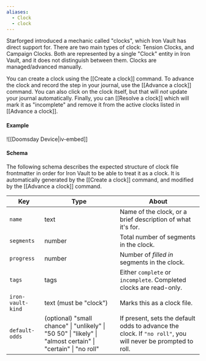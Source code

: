 ```yaml
---
aliases:
  - Clock
  - clock
---
```

Starforged introduced a mechanic called "clocks", which Iron Vault has direct support for. There are two main types of clock: Tension Clocks, and Campaign Clocks. Both are represented by a single "Clock" entity in Iron Vault, and it does not distinguish between them. Clocks are managed/advanced manually.

You can create a clock using the [[Create a clock]] command. To advance the clock and record the step in your journal, use the [[Advance a clock]] command. You can also click on the clock itself, but that will *not* update your journal automatically. Finally, you can [[Resolve a clock]] which will mark it as "incomplete" and remove it from the active clocks listed in [[Advance a clock]].

#### Example
![[Doomsday Device|iv-embed]]
#### Schema

The following schema describes the expected structure of clock file frontmatter in order for Iron Vault to be able to treat it as a clock. It is automatically generated by the [[Create a clock]] command, and modified by the [[Advance a clock]] command.

| Key               | Type                                                                                                         | About                                                                                                       |
| ----------------- | ------------------------------------------------------------------------------------------------------------ | ----------------------------------------------------------------------------------------------------------- |
| `name`            | text                                                                                                         | Name of the clock, or a brief description of what it's for.                                                 |
| `segments`        | number                                                                                                       | Total number of segments in the clock.                                                                      |
| `progress`        | number                                                                                                       | Number of *filled in* segments in the clock.                                                                |
| `tags`            | tags                                                                                                         | Either `complete` or `incomplete`. Completed clocks are read-only.                                          |
| `iron-vault-kind` | text (must be "clock")                                                                                       | Marks this as a clock file.                                                                                 |
| `default-odds`    | (optional) "small chance" \| "unlikely" \| "50 50" \| "likely" \| "almost certain" \| "certain" \| "no roll" | If present, sets the default odds to advance the clock. If `"no roll"`, you will never be prompted to roll. |
